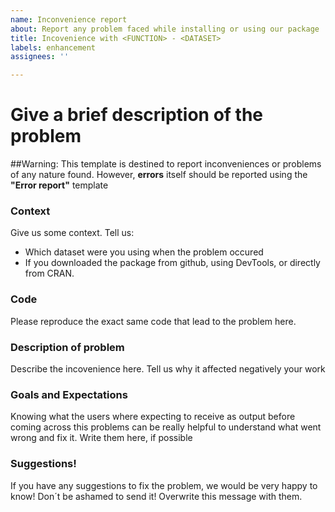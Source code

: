 ```yaml
---
name: Inconvenience report
about: Report any problem faced while installing or using our package
title: Incovenience with <FUNCTION> - <DATASET>
labels: enhancement
assignees: ''

---
```


# Give a brief description of the problem

##Warning: This template is destined to report inconveniences or problems of any nature found. However, **errors** itself should be reported using the **"Error report"** template

### Context

Give us some context. Tell us:

- Which dataset were you using when the problem occured
- If you downloaded the package from github, using DevTools, or directly from CRAN. 

### Code

Please reproduce the exact same code that lead to the problem here. 

### Description of problem

Describe the incovenience here. Tell us why it affected negatively your work

### Goals and Expectations

Knowing what the users where expecting to receive as output before coming across this problems can be really helpful to understand what went wrong and fix it. Write them here, if possible

### Suggestions!

If you have any suggestions to fix the problem, we would be very happy to know! Don´t be ashamed to send it! Overwrite this message with them.
